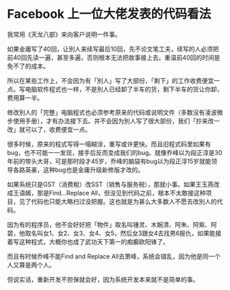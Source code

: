 # Facebook 上一位大佬发表的代码看法


我常用《天龙八部》来向客户说明一件事。

如果金庸写了40回，让別人来续写最后10回，先不论文笔工夫，续写的人必须把前40回先读一遍，甚至多遍，否则根本无法把故事接上去。重温前40回的时间是免不了的成本。

所以在某些工作上，不会因为有「別人」写了大部份，「剩下」的工作收费便宜一点。写电脑软件程式也一样，不是別人已经卸了半车的货，剩下半车的货让你卸，费用算一半。

修改別人的「完整」电脑程式也必须参考原来的代码或说明文件（多数没有凌波微步使用手册），才有办法接下去。并不会因为別人写了很大部份，我们「抄来改一改」就可以了，收费便宜一点。

很多时候，原来的程式写得一塌糊涂，重写或许更快。而且旧程式码里如果有bug，也不可能一一发现，接手后反而变成我们的bug。就像乔峰以为段正淳是30年前的带头大哥，可是那时段才45岁，乔峰的脑袋有bug以为段正淳15岁就能领导各路英豪，这种bug也是金庸升级新修版才改的。

如果系统只是GST（消费稅）改SST（销售与服务税），那就小事。如果王玉燕改成王语嫣，那是Find...Replace All，但没见到代码之前，根本不太敢接这种项目，见了代码也只能大略扫过没把握。这也就是为甚么大多数人不愿去改別人的代码。

因为有的程序员，他不会好好把「物件」取名叫锺灵、木婉清、阿朱、阿紫、阿碧，他取名叫女1、女2、女3、女4、女5，然后女3跟女4去找男6报仇，如果能接着写这种程式，大概你也成了武功天下第一的痴癫欧阳锋了。

而且有时候乔峰不能Find and Replace All去萧峰，系统会错乱，因为他是同一个人又算是两个人。

但说实话，重新开发不担保就会好，因为系统开发本来就不是简单的事。